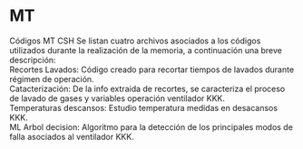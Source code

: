 # MT
Códigos MT CSH 
Se listan cuatro archivos asociados a los códigos utilizados durante la realización de la memoria, a continuación una breve descripción: <br>
Recortes Lavados: Código creado para recortar tiempos de lavados durante régimen de operación.<br>
Catacterización: De la info extraida de recortes, se caracteriza el proceso de lavado de gases y variables operación ventilador KKK.<br>
Temperaturas descansos: Estudio temperatura medidas en desacansos KKK.<br>
ML Arbol decision: Algoritmo para la detección de los principales modos de falla asociados al ventilador KKK.<br>
